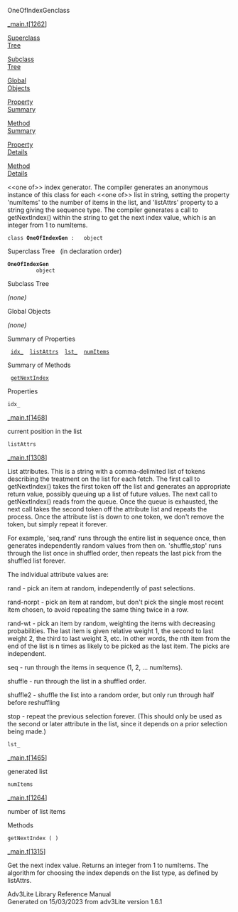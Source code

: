 <span class="title">OneOfIndexGen</span><span class="type">class</span>

[\_main.t](../file/_main.t.html)\[[1262](../source/_main.t.html#1262)\]

[Superclass  
Tree](#_SuperClassTree_)

[Subclass  
Tree](#_SubClassTree_)

[Global  
Objects](#_ObjectSummary_)

[Property  
Summary](#_PropSummary_)

[Method  
Summary](#_MethodSummary_)

[Property  
Details](#_Properties_)

[Method  
Details](#_Methods_)

<div class="fdesc">

\<\<one of\>\> index generator. The compiler generates an anonymous
instance of this class for each \<\<one of\>\> list in string, setting
the property 'numItems' to the number of items in the list, and
'listAttrs' property to a string giving the sequence type. The compiler
generates a call to getNextIndex() within the string to get the next
index value, which is an integer from 1 to numItems.

`class `**`OneOfIndexGen`**` :   object`

</div>

<span id="_SuperClassTree_"></span>

<div class="mjhd">

<span class="hdln">Superclass Tree</span>   (in declaration order)

</div>

**`OneOfIndexGen`**  
`         object`  
<span id="_SubClassTree_"></span>

<div class="mjhd">

<span class="hdln">Subclass Tree</span>  

</div>

*(none)* <span id="_ObjectSummary_"></span>

<div class="mjhd">

<span class="hdln">Global Objects</span>  

</div>

*(none)* <span id="_PropSummary_"></span>

<div class="mjhd">

<span class="hdln">Summary of Properties</span>  

</div>

` `[`idx_`](#idx_)`  `[`listAttrs`](#listAttrs)`  `[`lst_`](#lst_)`  `[`numItems`](#numItems)`  `

<span id="_MethodSummary_"></span>

<div class="mjhd">

<span class="hdln">Summary of Methods</span>  

</div>

` `[`getNextIndex`](#getNextIndex)`  `

<span id="_Properties_"></span>

<div class="mjhd">

<span class="hdln">Properties</span>  

</div>

<span id="idx_"></span>

`idx_`

[\_main.t](../file/_main.t.html)\[[1468](../source/_main.t.html#1468)\]

<div class="desc">

current position in the list

</div>

<span id="listAttrs"></span>

`listAttrs`

[\_main.t](../file/_main.t.html)\[[1308](../source/_main.t.html#1308)\]

<div class="desc">

List attributes. This is a string with a comma-delimited list of tokens
describing the treatment on the list for each fetch. The first call to
getNextIndex() takes the first token off the list and generates an
appropriate return value, possibly queuing up a list of future values.
The next call to getNextIndex() reads from the queue. Once the queue is
exhausted, the next call takes the second token off the attribute list
and repeats the process. Once the attribute list is down to one token,
we don't remove the token, but simply repeat it forever.

For example, 'seq,rand' runs through the entire list in sequence once,
then generates independently random values from then on. 'shuffle,stop'
runs through the list once in shuffled order, then repeats the last pick
from the shuffled list forever.

The individual attribute values are:

rand - pick an item at random, independently of past selections.

rand-norpt - pick an item at random, but don't pick the single most
recent item chosen, to avoid repeating the same thing twice in a row.

rand-wt - pick an item by random, weighting the items with decreasing
probabilities. The last item is given relative weight 1, the second to
last weight 2, the third to last weight 3, etc. In other words, the nth
item from the end of the list is n times as likely to be picked as the
last item. The picks are independent.

seq - run through the items in sequence (1, 2, ... numItems).

shuffle - run through the list in a shuffled order.

shuffle2 - shuffle the list into a random order, but only run through
half before reshuffling

stop - repeat the previous selection forever. (This should only be used
as the second or later attribute in the list, since it depends on a
prior selection being made.)

</div>

<span id="lst_"></span>

`lst_`

[\_main.t](../file/_main.t.html)\[[1465](../source/_main.t.html#1465)\]

<div class="desc">

generated list

</div>

<span id="numItems"></span>

`numItems`

[\_main.t](../file/_main.t.html)\[[1264](../source/_main.t.html#1264)\]

<div class="desc">

number of list items

</div>

<span id="_Methods_"></span>

<div class="mjhd">

<span class="hdln">Methods</span>  

</div>

<span id="getNextIndex"></span>

`getNextIndex ( )`

[\_main.t](../file/_main.t.html)\[[1315](../source/_main.t.html#1315)\]

<div class="desc">

Get the next index value. Returns an integer from 1 to numItems. The
algorithm for choosing the index depends on the list type, as defined by
listAttrs.

</div>

<div class="ftr">

Adv3Lite Library Reference Manual  
Generated on 15/03/2023 from adv3Lite version 1.6.1

</div>
